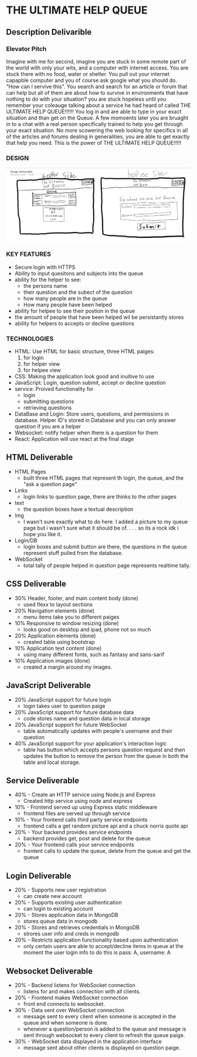 # THE ULTIMATE HELP QUEUE
## Description Delivarible
### Elevator Pitch
Imagine with me for second, imagine you are stuck in some remote part of the world with only your wits, and a computer with internet access. You are stuck there with no food, water or shelter. You pull out your internet capapble computer and you of course ask google what you should do. "How can I servive this". You search and search for an article or forum that can help but all of them are about how to survive in environments that have nothing to do with your situation? you are stuck hopeless until you remember your coleauge talking about a service he had heard of called THE ULTIMATE HELP QUEUE!!!!!! You log in and are able to type in your exact situation and than get on the Queue. A few momoents later you are bruaght in to a chat with a real person specifically trained to help you get through your exact situation. No more scowering the web looking for specifics in all of the articles and forums dealing in generalities, you are able to get exactly that help you need. This is the power of THE ULTIMATE HELP QUEUE!!!!!

### DESIGN
![Here is a picture of the basic design for my web paige, for the both the helpee and helper view.](/DesignDeliverable.png)

### KEY FEATURES

* Secure login with HTTPS
* Ability to input quesitons and subjects into the queue
* ability for the helper to see:
    * the persons name
    * their question and the subect of the question
    * how many people are in the queue
    * How many people have been helped
* ability for helpee to see their postion in the queue
* the amount of people that have been helped wil be persistantly stores
* ability for helpers to accepts or decline questions

### TECHNOLOGIES

* HTML: Use HTML for basic structure, three HTML paiges:
    1. for login
    2. for helper view
    3. for helpee view
* CSS: Making the application look good and inuitive to use
* JavaScript: Login, question submit, accept or decline question
* service: Proived functionality for 
    * login
    * submitting questions
    * retrieving questions
* DataBase and Login: Store users, questions, and permissions in database. Helper ID's stored in Database and you can only 
answer question if you are a helper
* Websocket: notify helper when there is a question for them
* React: Application will use react at the final stage

## HTML Deliverable 
* HTML Pages
    * built three HTML pages that represent th login, the queue, and the "ask a question page"
* Links
    * login links to question page, there are thinks to the other pages
* text
    * the question boxes have a textual description
* Img
    * I wasn't sure exactly what to do here. I added a picture to my queue page but i wasn't sure what it should be of. . . . so its a rock idk i hope you like it.
* Login/DB
    * login boxes and submit button are there, the questions in the queue represent stuff pulled from the database.
* WebSocket
    * total tally of people helped in question page represents realtime tally. 

## CSS Deliverable
* 30% Header, footer, and main content body (done)
    * used flexx to layout sections
* 20% Navigation elements (done)
    * menu items take you to different paiges
* 10% Responsive to window resizing (done)
    * looks good on desktop and ipad, phone not so much
* 20% Application elements (done)
    * created table using bootstrap
* 10% Application text content (done)
    * using many different fonts, such as fantasy and sans-sarif
* 10% Application images (done)
    * created a margin around my images. 

## JavaScript Deliverable
* 20% JavaScript support for future login
    * login takes user to question paige
* 20% JavaScript support for future database data
    * code stores name and question data in local storage
* 20% JavaScript support for future WebSocket
    * table automatically updates with people's username and their question
* 40% JavaScript support for your application's interaction logic
    * table has button which accepts persons question request and then updates the button to remove the person from the queue in both the table and local storage. 

## Service Deliverable
* 40% - Create an HTTP service using Node.js and Express
    * Created http service using node and express
* 10% - Frontend served up using Express static middleware
    * frontend files are served up through service
* 10% - Your frontend calls third party service endpoints
    * frontend calls a get random picture api and a chuck norris quote api
* 20% - Your backend provides service endpoints
    * backend provides get, post and delete for the queue
* 20% - Your frontend calls your service endpoints
    * frontent calls to update the queue, delete from the queue and get the queue

## Login Deliverable
* 20% - Supports new user registration
    * can create new account 
* 20% - Supports existing user authentication
    * can login to existing account
* 20% - Stores application data in MongoDB
    * stores queue data in mongodb
* 20% - Stores and retrieves credentials in MongoDB
    * strores user info and creds in mongodb
* 20% - Restricts application functionality based upon authentication
    * only certain users are able to accept/decline items in queue
    at the moment the user login info to do this is pass: A, username: A

## Websocket Deliverable
* 20% - Backend listens for WebSocket connection
    * listens for and makes connection with all clients.
* 20% - Frontend makes WebSocket connection
    * front end connects to websocket.
* 30% - Data sent over WebSocket connection
    * message sent to every client when someone is accepted in the queue and when someone is done.
    * whenever a question/person is added to the queue and message is sent through websocket to every client to refresh the queue paige. 
* 30% - WebSocket data displayed in the application interface
    * message sent about other clients is displayed on question paige.